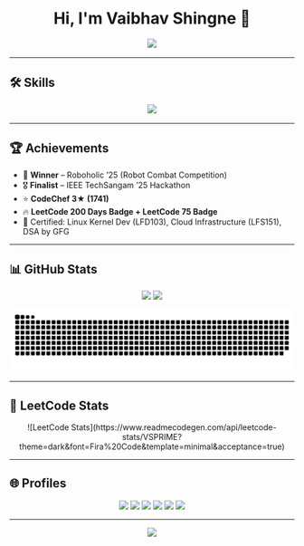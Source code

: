 <!-- Typing animation header -->
<h1 align="center">Hi, I'm Vaibhav Shingne 👋</h1>

<p align="center">
  <img src="https://readme-typing-svg.demolab.com?font=Fira+Code&weight=600&size=24&pause=1000&color=00F7FF&center=true&vCenter=true&width=700&lines=Electronics+Engineer+🚀;Embedded+Systems+⚡;AI%2FML+%26+Edge+AI+🤖;Linux+Kernel+%26+Cloud+☁️;Always+Exploring+%26+Building+💡" />
</p>

---

## 🛠️ Skills
<p align="center">
  <img src="https://skillicons.dev/icons?i=cpp,py,embeddedc,js,kotlin,linux,docker,git,github,raspberrypi,arduino,react,firebase,gcp,mongodb,kubernetes&perline=8" />
</p>

---

## 🏆 Achievements
- 🥇 **Winner** – Roboholic ’25 (Robot Combat Competition)  
- 🎖️ **Finalist** – IEEE TechSangam ’25 Hackathon  
- ⭐ **CodeChef 3★ (1741)**  
- 🔥 **LeetCode 200 Days Badge + LeetCode 75 Badge**  
- 📜 Certified: Linux Kernel Dev (LFD103), Cloud Infrastructure (LFS151), DSA by GFG  

---

## 📊 GitHub Stats
<p align="center">
  <img src="https://github-readme-stats.vercel.app/api?username=vsshingne&show_icons=true&theme=tokyonight&count_private=true" height="160px"/>
  <img src="https://streak-stats.demolab.com?user=vsshingne&theme=tokyonight" height="160px"/>
</p>

<!-- Snake contribution graph -->
<p align="center">
  <img src="https://github.com/Platane/snk/raw/output/github-contribution-grid-snake.svg" alt="snake animation" />
</p>

---

## 🔢 LeetCode Stats
<p align="center">
  <!-- Replace the username if needed, you can use ReadmeCodeGen or any other provider -->
  ![LeetCode Stats](https://www.readmecodegen.com/api/leetcode-stats/VSPRIME?theme=dark&font=Fira%20Code&template=minimal&acceptance=true)
</p>

---

## 🌐 Profiles
<p align="center">
  <a href="https://www.linkedin.com/in/vaibhav-shingne-3a765828a/"><img src="https://img.shields.io/badge/LinkedIn-%230A66C2?style=for-the-badge&logo=linkedin&logoColor=white" /></a>
  <a href="https://leetcode.com/u/VSPRIME/"><img src="https://img.shields.io/badge/LeetCode-%23FFA116?style=for-the-badge&logo=leetcode&logoColor=black" /></a>
  <a href="https://www.codechef.com/users/fine_fest_11"><img src="https://img.shields.io/badge/CodeChef-%235B4638?style=for-the-badge&logo=codechef" /></a>
  <a href="https://www.geeksforgeeks.org/user/vaibhavshingne/"><img src="https://img.shields.io/badge/GeeksforGeeks-%2300C853?style=for-the-badge&logo=geeksforgeeks&logoColor=white" /></a>
  <a href="https://github.com/vsshingne"><img src="https://img.shields.io/badge/GitHub-%23181717?style=for-the-badge&logo=github" /></a>
  <a href="https://vsprime.host20.uk/"><img src="https://img.shields.io/badge/Portfolio-%23FF5722?style=for-the-badge&logo=firefox-browser&logoColor=white" /></a>
</p>

---

<!-- Wave footer animation -->
<p align="center">
  <img src="https://capsule-render.vercel.app/api?type=waving&color=0:ff00ff,100:00ffff&height=120&section=footer"/>
</p>

